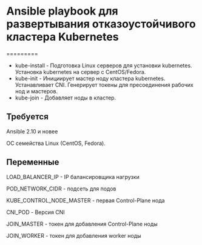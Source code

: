 # Ansible playbook для развертывания отказоустойчивого кластера Kubernetes 
=========

* kube-install - Подготовка Linux серверов для установки kubernetes. Установка kubernetes на сервер с CentOS/Fedora.
* kube-init - Инициирует мастер ноду кластера kubernetes. Устанавливает CNI. Генерирует токены для пресоединения рабочих нод и мастеров.
* kube-join  - Добавляет ноды в кластер.


Требуется
-----------

Ansible 2.10 и новее 

ОС семейства Linux (CentOS, Fedora).


Переменные
-----------

LOAD_BALANCER_IP - IP балансировщика нагрузки

POD_NETWORK_CIDR - подсеть для подов

KUBE_CONTROL_NODE_MASTER - первая Control-Plane нода 

CNI_POD - Версия CNI

JOIN_MASTER - токен для добавления Control-Plane ноды

JOIN_WORKER - токен для добавления worker ноды

